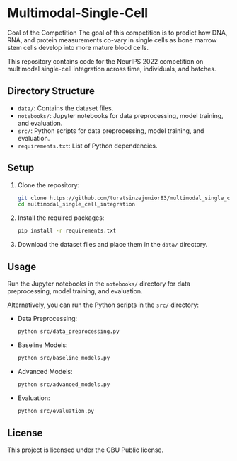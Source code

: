 # Multimodal-Single-Cell
Goal of the Competition The goal of this competition is to predict how DNA, RNA, and protein measurements co-vary in single cells as bone marrow stem cells develop into more mature blood cells. 


This repository contains code for the NeurIPS 2022 competition on multimodal single-cell integration across time, individuals, and batches.

## Directory Structure

- `data/`: Contains the dataset files.
- `notebooks/`: Jupyter notebooks for data preprocessing, model training, and evaluation.
- `src/`: Python scripts for data preprocessing, model training, and evaluation.
- `requirements.txt`: List of Python dependencies.

## Setup

1. Clone the repository:
    ```bash
    git clone https://github.com/turatsinzejunior83/multimodal_single_cell_integration.git
    cd multimodal_single_cell_integration
    ```

2. Install the required packages:
    ```bash
    pip install -r requirements.txt
    ```

3. Download the dataset files and place them in the `data/` directory.

## Usage

Run the Jupyter notebooks in the `notebooks/` directory for data preprocessing, model training, and evaluation.

Alternatively, you can run the Python scripts in the `src/` directory:

- Data Preprocessing:
    ```bash
    python src/data_preprocessing.py
    ```

- Baseline Models:
    ```bash
    python src/baseline_models.py
    ```

- Advanced Models:
    ```bash
    python src/advanced_models.py
    ```

- Evaluation:
    ```bash
    python src/evaluation.py
    ```

## License

This project is licensed under the GBU Public license.
